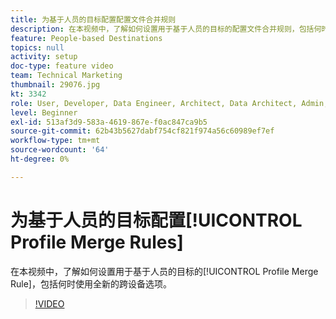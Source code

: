 ```yaml
---
title: 为基于人员的目标配置配置文件合并规则
description: 在本视频中，了解如何设置用于基于人员的目标的配置文件合并规则，包括何时使用全新的跨设备选项。
feature: People-based Destinations
topics: null
activity: setup
doc-type: feature video
team: Technical Marketing
thumbnail: 29076.jpg
kt: 3342
role: User, Developer, Data Engineer, Architect, Data Architect, Admin, Leader
level: Beginner
exl-id: 513af3d9-583a-4619-867e-f0ac847ca9b5
source-git-commit: 62b43b5627dabf754cf821f974a56c60989ef7ef
workflow-type: tm+mt
source-wordcount: '64'
ht-degree: 0%

---
```


# 为基于人员的目标配置[!UICONTROL Profile Merge Rules]

在本视频中，了解如何设置用于基于人员的目标的[!UICONTROL Profile Merge Rule]，包括何时使用全新的跨设备选项。

>[!VIDEO](https://video.tv.adobe.com/v/29076/?quality=12)
